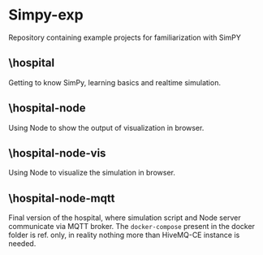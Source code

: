# Simpy-exp

Repository containing example projects for familiarization with SimPY

## \hospital

Getting to know SimPy, learning basics and realtime simulation.

## \hospital-node

Using Node to show the output of visualization in browser.

## \hospital-node-vis

Using Node to visualize the simulation in browser.

## \hospital-node-mqtt

Final version of the hospital, where simulation script and Node server communicate via MQTT broker.
The `docker-compose` present in the docker folder is ref. only, in reality nothing more than HiveMQ-CE instance is needed.
